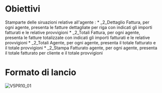 # Obiettivi
Stamparte delle siruazioni relative all'agente : 
 \* _2_Dettaglio Fattura, per ogni agente, presenta le fatture dettagliate per riga con indicati gli importi fatturati e le relative provvigioni
 \* _2_Totali Fattura, per ogni agente, presenta le fatture totalizzate con indicati gli importi fatturati e le relative provvigioni
 \* _2_Totali Agente, per ogni agente, presenta il totale fatturato e il totale provvigioni
 \* _2_Stampa Fatturato agente, per ogni agente, presenta il totale fatturato per cliente e il totale provvigioni

# Formato di lancio
![V5PR10_01](http://doc.smeup.com/immagini/MBDOC_OGG-P_V5PR10/V5PR10_01.png)